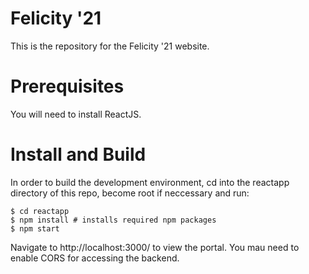 # Felicity '21
This is the repository for the Felicity '21 website.

# Prerequisites

You will need to install ReactJS.

# Install and Build

In order to build the development environment, cd into the reactapp directory of this repo, become root if neccessary and run:
```
$ cd reactapp
$ npm install # installs required npm packages
$ npm start
```

Navigate to http://localhost:3000/ to view the portal. You mau need to enable CORS for accessing the backend.
